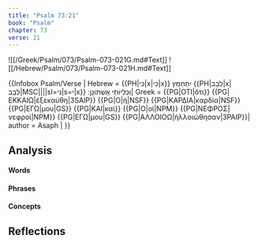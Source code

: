 ```yaml
---
title: "Psalm 73:21"
book: "Psalm"
chapter: 73
verse: 21
---
```

![[/Greek/Psalm/073/Psalm-073-021G.md#Text]]
![[/Hebrew/Psalm/073/Psalm-073-021H.md#Text]]

{{Infobox Psalm/Verse |
  Hebrew = {{PH|כִּי|x|כִּי|x}}
יִתְחַמֵּץ
{{PH|לֵבָב|x|לְבָבִ|MSC||||sl=ני|s=י|x}}
וְכִלְיוֹתַי
אֶשְׁתּוֹנָן
׃|
  Greek = {{PG|ΟΤΙ|ὅτι}} {{PG|ΕΚΚΑΙΩ|ἐξεκαύθη|3SAIP}} {{PG|Ο|ἡ|NSF}} {{PG|ΚΑΡΔΙΑ|καρδία|NSF}} {{PG|ΕΓΩ|μου|GS}} {{PG|ΚΑΙ|καὶ}} {{PG|Ο|οἱ|NPM}} {{PG|ΝΕΦΡΟΣ|νεφροί|NPM}} {{PG|ΕΓΩ|μου|GS}} {{PG|ΑΛΛΟΙΟΩ|ἠλλοιώθησαν|3PAIP}}|
  author = Asaph |
}}

## Analysis

#### Words

#### Phrases

#### Concepts

## Reflections
